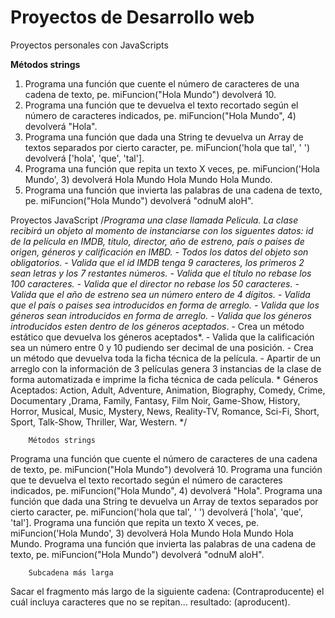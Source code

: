 # Proyectos de Desarrollo web

Proyectos personales con JavaScripts

**Métodos strings**

1. Programa una función que cuente el número de caracteres de una cadena de texto, pe. miFuncion("Hola Mundo") devolverá 10.
2. Programa una función que te devuelva el texto recortado según el número de caracteres indicados, pe. miFuncion("Hola Mundo", 4) devolverá "Hola".
3. Programa una función que dada una String te devuelva un Array de textos separados por cierto caracter, pe. miFuncion('hola que tal', ' ') devolverá ['hola', 'que', 'tal'].
4. Programa una función que repita un texto X veces, pe. miFuncion('Hola Mundo', 3) devolverá Hola Mundo Hola Mundo Hola Mundo.
5. Programa una función que invierta las palabras de una cadena de texto, pe. miFuncion("Hola Mundo") devolverá "odnuM aloH".

Proyectos JavaScript
/*Programa una clase llamada Pelicula.
        La clase recibirá un objeto al momento de instanciarse con los siguentes datos: id de la película en IMDB, titulo, director, año de estreno, país o países de origen, géneros y calificación en IMBD.
          - Todos los datos del objeto son obligatorios.
          - Valida que el id IMDB tenga 9 caracteres, los primeros 2 sean letras y los 7 restantes números.
          - Valida que el título no rebase los 100 caracteres.
          - Valida que el director no rebase los 50 caracteres.
          - Valida que el año de estreno sea un número entero de 4 dígitos.
          - Valida que el país o paises sea introducidos en forma de arreglo.
          - Valida que los géneros sean introducidos en forma de arreglo.
          - Valida que los géneros introducidos esten dentro de los géneros aceptados*.
          - Crea un método estático que devuelva los géneros aceptados*.
          - Valida que la calificación sea un número entre 0 y 10 pudiendo ser decimal de una posición.
          - Crea un método que devuelva toda la ficha técnica de la película.
          - Apartir de un arreglo con la información de 3 películas genera 3 instancias de la clase de forma automatizada e imprime la ficha técnica de cada película.
        * Géneros Aceptados: Action, Adult, Adventure, Animation, Biography, Comedy, Crime, Documentary ,Drama, Family, Fantasy, Film Noir, Game-Show, History, Horror, Musical, Music, Mystery, News, Reality-TV, Romance, Sci-Fi, Short, Sport, Talk-Show, Thriller, War, Western.
        */
        
        Métodos strings

Programa una función que cuente el número de caracteres de una cadena de texto, pe. miFuncion("Hola Mundo") devolverá 10.
Programa una función que te devuelva el texto recortado según el número de caracteres indicados, pe. miFuncion("Hola Mundo", 4) devolverá "Hola".
Programa una función que dada una String te devuelva un Array de textos separados por cierto caracter, pe. miFuncion('hola que tal', ' ') devolverá ['hola', 'que', 'tal'].
Programa una función que repita un texto X veces, pe. miFuncion('Hola Mundo', 3) devolverá Hola Mundo Hola Mundo Hola Mundo.
Programa una función que invierta las palabras de una cadena de texto, pe. miFuncion("Hola Mundo") devolverá "odnuM aloH".

        Subcadena más larga 
Sacar el fragmento más largo de la siguiente cadena: (Contraproducente) el cuál incluya caracteres que no se repitan... resultado: (aproducent).         
        
